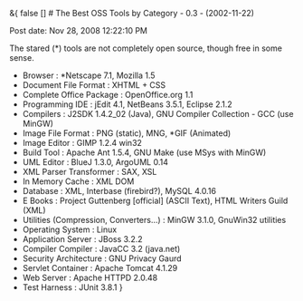 &{<nil> false <nil> <nil> [] <nil> <nil> <nil> <nil> # The Best OSS Tools by Category - 0.3 - (2002-11-22)

Post date: Nov 28, 2008 12:22:10 PM

The stared (*) tools are not completely open source, though free in some sense.

*   Browser : \*Netscape 7.1, Mozilla 1.5
*   Document File Format : XHTML + CSS
*   Complete Office Package : OpenOffice.org 1.1
*   Programming IDE : jEdit 4.1, NetBeans 3.5.1, Eclipse 2.1.2
*   Compilers : J2SDK 1.4.2\_02 (Java), GNU Compiler Collection - GCC (use MinGW)
*   Image File Format : PNG (static), MNG, \*GIF (Animated)
*   Image Editor : GIMP 1.2.4 win32
*   Build Tool : Apache Ant 1.5.4, GNU Make (use MSys with MinGW)
*   UML Editor : BlueJ 1.3.0, ArgoUML 0.14
*   XML Parser Transformer : SAX, XSL
*   In Memory Cache : XML DOM
*   Database : XML, Interbase (firebird?), MySQL 4.0.16
*   E Books : Project Guttenberg [official] (ASCII Text), HTML Writers Guild (XML)
*   Utilities (Compression, Converters...) : MinGW 3.1.0, GnuWin32 utilities
*   Operating System : Linux
*   Application Server : JBoss 3.2.2
*   Compiler Compiler : JavaCC 3.2 (java.net)
*   Security Architecture : GNU Privacy Gaurd
*   Servlet Container : Apache Tomcat 4.1.29
*   Web Server : Apache HTTPD 2.0.48
*   Test Harness : JUnit 3.8.1
}